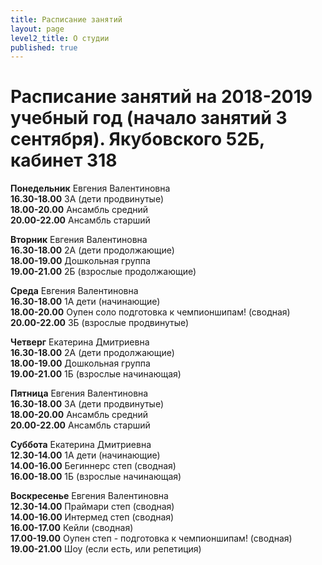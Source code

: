 ```yaml
---
title: Расписание занятий
layout: page
level2_title: О студии
published: true
---
```











# Расписание занятий на 2018-2019 учебный год (начало занятий 3 сентября). Якубовского 52Б, кабинет 318

**Понедельник** Евгения Валентиновна    
**16.30-18.00** 3А (дети продвинутые)     
**18.00-20.00** Ансамбль средний  
**20.00-22.00** Ансамбль старший    

**Вторник** Евгения Валентиновна    
**16.30-18.00** 2А (дети продолжающие)  
**18.00-19.00** Дошкольная группа    
**19.00-21.00** 2Б (взрослые продолжающие)      


**Среда** Евгения Валентиновна   
**16.30-18.00** 1А дети (начинающие)      
**18.00-20.00** Оупен соло подготовка к чемпионшипам! (сводная)  
**20.00-22.00** 3Б (взрослые продвинутые)    

**Четверг** Екатерина Дмитриевна      
**16.30-18.00** 2А (дети продолжающие)   
**18.00-19.00** Дошкольная группа     
**19.00-21.00** 1Б (взрослые начинающая)

**Пятница** Евгения Валентиновна  
**16.30-18.00** 3А (дети продвинутые)       
**18.00-20.00** Ансамбль средний    
**20.00-22.00** Ансамбль старший    

**Суббота** Екатерина Дмитриевна  
**12.30-14.00** 1А дети (начинающие)    
**14.00-16.00** Бегиннерс степ (сводная)       
**16.00-18.00** 1Б (взрослые начинающая)

**Воскресенье** Евгения Валентиновна   
**12.30-14.00** Праймари степ (сводная)  
**14.00-16.00** Интермед степ (сводная)  
**16.00-17.00** Кейли (сводная)  
**17.00-19.00** Оупен степ - подготовка к чемпионшипам! (сводная)  
**19.00-21.00** Шоу (если есть, или репетиция)
